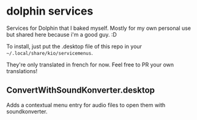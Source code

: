 # dolphin services
Services for Dolphin that I baked myself. Mostly for my own personal use but shared here because i'm a good guy. :D

To install, just put the .desktop file of this repo in your `~/.local/share/kio/servicemenus`.

They're only translated in french for now. Feel free to PR your own translations!

## ConvertWithSoundKonverter.desktop
Adds a contextual menu entry for audio files to open them with soundkonverter.
